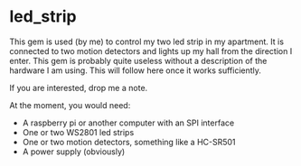 # led_strip

This gem is used (by me) to control my two led strip in my apartment. It is connected to two motion detectors and
lights up my hall from the direction I enter. This gem is probably quite useless without a description of the
hardware I am using. This will follow here once it works sufficiently.

If you are interested, drop me a note.

At the moment, you would need:
- A raspberry pi or another computer with an SPI interface
- One or two WS2801 led strips
- One or two motion detectors, something like a HC-SR501
- A power supply (obviously)